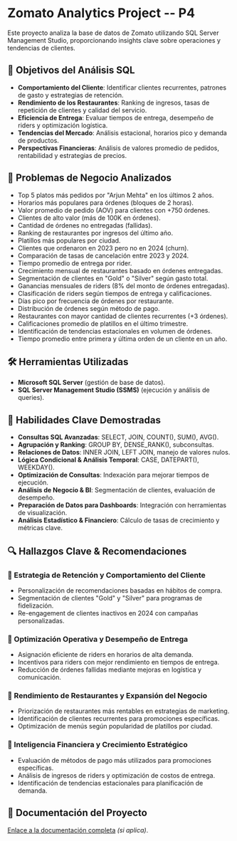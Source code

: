 # Zomato Analytics Project -- P4

Este proyecto analiza la base de datos de Zomato utilizando SQL Server Management Studio, proporcionando insights clave sobre operaciones y tendencias de clientes.

## 🎯 Objetivos del Análisis SQL

- **Comportamiento del Cliente**: Identificar clientes recurrentes, patrones de gasto y estrategias de retención.
- **Rendimiento de los Restaurantes**: Ranking de ingresos, tasas de repetición de clientes y calidad del servicio.
- **Eficiencia de Entrega**: Evaluar tiempos de entrega, desempeño de riders y optimización logística.
- **Tendencias del Mercado**: Análisis estacional, horarios pico y demanda de productos.
- **Perspectivas Financieras**: Análisis de valores promedio de pedidos, rentabilidad y estrategias de precios.

## 📌 Problemas de Negocio Analizados

- Top 5 platos más pedidos por "Arjun Mehta" en los últimos 2 años.
- Horarios más populares para órdenes (bloques de 2 horas).
- Valor promedio de pedido (AOV) para clientes con +750 órdenes.
- Clientes de alto valor (más de 100K en órdenes).
- Cantidad de órdenes no entregadas (fallidas).
- Ranking de restaurantes por ingresos del último año.
- Platillos más populares por ciudad.
- Clientes que ordenaron en 2023 pero no en 2024 (churn).
- Comparación de tasas de cancelación entre 2023 y 2024.
- Tiempo promedio de entrega por rider.
- Crecimiento mensual de restaurantes basado en órdenes entregadas.
- Segmentación de clientes en "Gold" o "Silver" según gasto total.
- Ganancias mensuales de riders (8% del monto de órdenes entregadas).
- Clasificación de riders según tiempos de entrega y calificaciones.
- Días pico por frecuencia de órdenes por restaurante.
- Distribución de órdenes según método de pago.
- Restaurantes con mayor cantidad de clientes recurrentes (+3 órdenes).
- Calificaciones promedio de platillos en el último trimestre.
- Identificación de tendencias estacionales en volumen de órdenes.
- Tiempo promedio entre primera y última orden de un cliente en un año.

## 🛠️ Herramientas Utilizadas

- **Microsoft SQL Server** (gestión de base de datos).
- **SQL Server Management Studio (SSMS)** (ejecución y análisis de queries).

## 🚀 Habilidades Clave Demostradas

- **Consultas SQL Avanzadas**: SELECT, JOIN, COUNT(), SUM(), AVG().
- **Agrupación y Ranking**: GROUP BY, DENSE_RANK(), subconsultas.
- **Relaciones de Datos**: INNER JOIN, LEFT JOIN, manejo de valores nulos.
- **Lógica Condicional & Análisis Temporal**: CASE, DATEPART(), WEEKDAY().
- **Optimización de Consultas**: Indexación para mejorar tiempos de ejecución.
- **Análisis de Negocio & BI**: Segmentación de clientes, evaluación de desempeño.
- **Preparación de Datos para Dashboards**: Integración con herramientas de visualización.
- **Análisis Estadístico & Financiero**: Cálculo de tasas de crecimiento y métricas clave.

## 🔍 Hallazgos Clave & Recomendaciones

### 📌 Estrategia de Retención y Comportamiento del Cliente

- Personalización de recomendaciones basadas en hábitos de compra.
- Segmentación de clientes "Gold" y "Silver" para programas de fidelización.
- Re-engagement de clientes inactivos en 2024 con campañas personalizadas.

### 📌 Optimización Operativa y Desempeño de Entrega

- Asignación eficiente de riders en horarios de alta demanda.
- Incentivos para riders con mejor rendimiento en tiempos de entrega.
- Reducción de órdenes fallidas mediante mejoras en logística y comunicación.

### 📌 Rendimiento de Restaurantes y Expansión del Negocio

- Priorización de restaurantes más rentables en estrategias de marketing.
- Identificación de clientes recurrentes para promociones específicas.
- Optimización de menús según popularidad de platillos por ciudad.

### 📌 Inteligencia Financiera y Crecimiento Estratégico

- Evaluación de métodos de pago más utilizados para promociones específicas.
- Análisis de ingresos de riders y optimización de costos de entrega.
- Identificación de tendencias estacionales para planificación de demanda.

## 📂 Documentación del Proyecto

[Enlace a la documentación completa](link-a-documentacion) *(si aplica)*.

